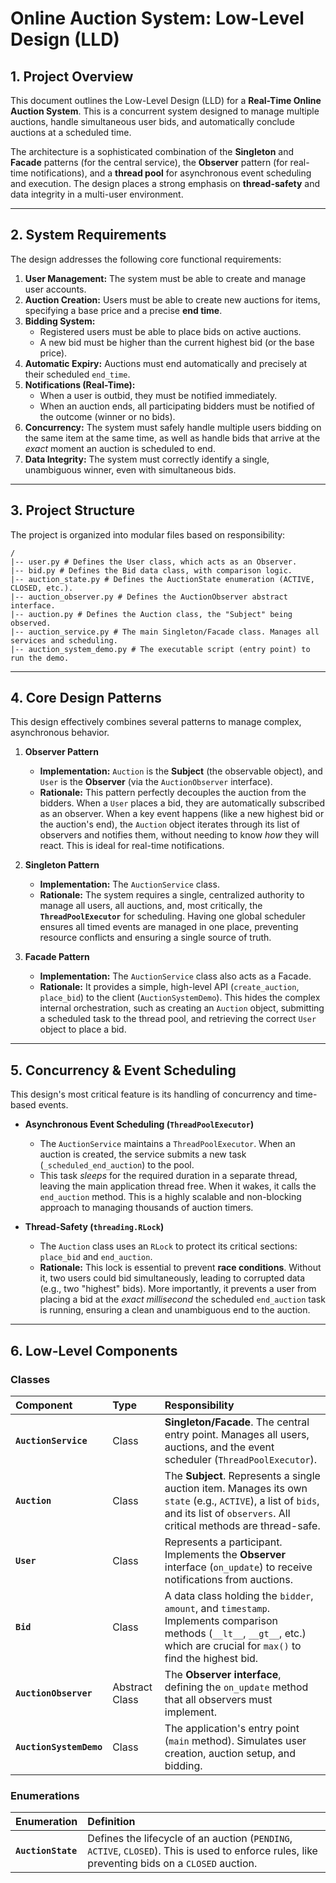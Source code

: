 # Online Auction System: Low-Level Design (LLD)

## 1. Project Overview

This document outlines the Low-Level Design (LLD) for a **Real-Time Online Auction System**. This is a concurrent system designed to manage multiple auctions, handle simultaneous user bids, and automatically conclude auctions at a scheduled time.

The architecture is a sophisticated combination of the **Singleton** and **Facade** patterns (for the central service), the **Observer** pattern (for real-time notifications), and a **thread pool** for asynchronous event scheduling and execution. The design places a strong emphasis on **thread-safety** and data integrity in a multi-user environment.

---

## 2. System Requirements

The design addresses the following core functional requirements:

1.  **User Management:** The system must be able to create and manage user accounts.
2.  **Auction Creation:** Users must be able to create new auctions for items, specifying a base price and a precise **end time**.
3.  **Bidding System:**
    - Registered users must be able to place bids on active auctions.
    - A new bid must be higher than the current highest bid (or the base price).
4.  **Automatic Expiry:** Auctions must end automatically and precisely at their scheduled `end_time`.
5.  **Notifications (Real-Time):**
    - When a user is outbid, they must be notified immediately.
    - When an auction ends, all participating bidders must be notified of the outcome (winner or no bids).
6.  **Concurrency:** The system must safely handle multiple users bidding on the same item at the same time, as well as handle bids that arrive at the _exact_ moment an auction is scheduled to end.
7.  **Data Integrity:** The system must correctly identify a single, unambiguous winner, even with simultaneous bids.

---

## 3. Project Structure

The project is organized into modular files based on responsibility:

```
/
|-- user.py # Defines the User class, which acts as an Observer.
|-- bid.py # Defines the Bid data class, with comparison logic.
|-- auction_state.py # Defines the AuctionState enumeration (ACTIVE, CLOSED, etc.).
|-- auction_observer.py # Defines the AuctionObserver abstract interface.
|-- auction.py # Defines the Auction class, the "Subject" being observed.
|-- auction_service.py # The main Singleton/Facade class. Manages all services and scheduling.
|-- auction_system_demo.py # The executable script (entry point) to run the demo.
```

---

## 4. Core Design Patterns

This design effectively combines several patterns to manage complex, asynchronous behavior.

1.  **Observer Pattern**

    - **Implementation:** `Auction` is the **Subject** (the observable object), and `User` is the **Observer** (via the `AuctionObserver` interface).
    - **Rationale:** This pattern perfectly decouples the auction from the bidders. When a `User` places a bid, they are automatically subscribed as an observer. When a key event happens (like a new highest bid or the auction's end), the `Auction` object iterates through its list of observers and notifies them, without needing to know _how_ they will react. This is ideal for real-time notifications.

2.  **Singleton Pattern**

    - **Implementation:** The `AuctionService` class.
    - **Rationale:** The system requires a single, centralized authority to manage all users, all auctions, and, most critically, the **`ThreadPoolExecutor`** for scheduling. Having one global scheduler ensures all timed events are managed in one place, preventing resource conflicts and ensuring a single source of truth.

3.  **Facade Pattern**
    - **Implementation:** The `AuctionService` class also acts as a Facade.
    - **Rationale:** It provides a simple, high-level API (`create_auction`, `place_bid`) to the client (`AuctionSystemDemo`). This hides the complex internal orchestration, such as creating an `Auction` object, submitting a scheduled task to the thread pool, and retrieving the correct `User` object to place a bid.

---

## 5. Concurrency & Event Scheduling

This design's most critical feature is its handling of concurrency and time-based events.

- **Asynchronous Event Scheduling (`ThreadPoolExecutor`)**

  - The `AuctionService` maintains a `ThreadPoolExecutor`. When an auction is created, the service submits a new task (`_scheduled_end_auction`) to the pool.
  - This task _sleeps_ for the required duration in a separate thread, leaving the main application thread free. When it wakes, it calls the `end_auction` method. This is a highly scalable and non-blocking approach to managing thousands of auction timers.

- **Thread-Safety (`threading.RLock`)**
  - The `Auction` class uses an `RLock` to protect its critical sections: `place_bid` and `end_auction`.
  - **Rationale:** This lock is essential to prevent **race conditions**. Without it, two users could bid simultaneously, leading to corrupted data (e.g., two "highest" bids). More importantly, it prevents a user from placing a bid at the _exact millisecond_ the scheduled `end_auction` task is running, ensuring a clean and unambiguous end to the auction.

---

## 6. Low-Level Components

### Classes

| Component               | Type           | Responsibility                                                                                                                                                                    |
| :---------------------- | :------------- | :-------------------------------------------------------------------------------------------------------------------------------------------------------------------------------- |
| **`AuctionService`**    | Class          | **Singleton/Facade**. The central entry point. Manages all users, auctions, and the event scheduler (`ThreadPoolExecutor`).                                                       |
| **`Auction`**           | Class          | The **Subject**. Represents a single auction item. Manages its own `state` (e.g., `ACTIVE`), a list of `bids`, and its list of `observers`. All critical methods are thread-safe. |
| **`User`**              | Class          | Represents a participant. Implements the **Observer** interface (`on_update`) to receive notifications from auctions.                                                             |
| **`Bid`**               | Class          | A data class holding the `bidder`, `amount`, and `timestamp`. Implements comparison methods (`__lt__`, `__gt__`, etc.) which are crucial for `max()` to find the highest bid.     |
| **`AuctionObserver`**   | Abstract Class | The **Observer interface**, defining the `on_update` method that all observers must implement.                                                                                    |
| **`AuctionSystemDemo`** | Class          | The application's entry point (`main` method). Simulates user creation, auction setup, and bidding.                                                                               |

### Enumerations

| Enumeration        | Definition                                                                                                                                      |
| :----------------- | :---------------------------------------------------------------------------------------------------------------------------------------------- |
| **`AuctionState`** | Defines the lifecycle of an auction (`PENDING`, `ACTIVE`, `CLOSED`). This is used to enforce rules, like preventing bids on a `CLOSED` auction. |
